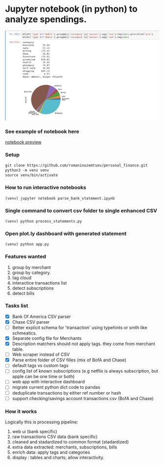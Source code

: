 # Jupyter notebook (in python) to analyze spendings.

![notebook screenshot](images/notebook_screenshot.png "Notebook screenshot")


### See example of notebook here
[notebook preview](https://github.com/romaninozemtsev/personal_finance/blob/master/parse_bank_statement.ipynb)


### Setup
```
git clone https://github.com/romaninozemtsev/personal_finance.git
python3 -m venv venv
source venv/bin/activate
```

### How to run interactive notebooks
```
(venv) jupyter notebook parse_bank_statement.ipynb
```

### Single command to convert csv folder to single enhanced CSV
```
(venv) python process_statements.py
```


### Open plot.ly dashboard with generated statement
```
(venv) python app.py
```


### Features wanted

1. group by merchant
2. group by category.
3. tag cloud
4. interactice transactions list
5. detect subscriptions
6. detect bills


### Tasks list

- [x] Bank Of America CSV parser
- [x] Chase CSV parser
- [ ] Better explicit schema for 'transaction' using typehints or smth like schmeatics.
- [x] Separate config file for Merchants
- [x] Description matchers should not apply tags. they come from merchant table.
- [ ] Web scraper instead of CSV
- [x] Parse entire folder of CSV filles (mix of BofA and Chase)
- [ ] default tags vs custom tags
- [ ] config list of known subscriptions (e.g netflix is always subscription, but apple can be one time or both)
- [ ] web app with interactive dashboard
- [ ] migrate current python dict code to pandas
- [ ] deduplicate transactions by either ref number or hash
- [ ] support checking/savings account transactions csv (BofA and Chase)

### How it works

Logically this is processing pipeline:

1. web ui (bank specific)
2. raw transactions CSV data (bank specific)
3. cleaned and stadardized to common format (stadardized)
4. extra data extracted: merchants, subscriptions, bills
5. enrich data: apply tags and categories
6. display : tables and charts; allow interactivity.


